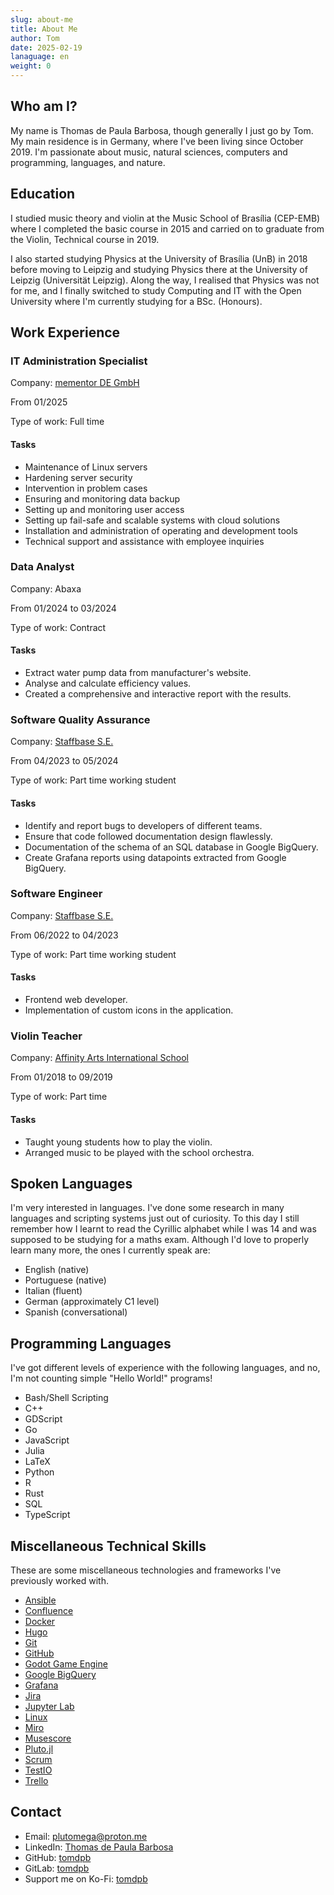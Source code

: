 ```yaml
---
slug: about-me
title: About Me
author: Tom
date: 2025-02-19
lanaguage: en
weight: 0
---
```


## Who am I?

My name is Thomas de Paula Barbosa, though generally I just go by Tom. My main residence is in Germany, where I've been living since October 2019.
I'm passionate about music, natural sciences, computers and programming, languages, and nature.

## Education

I studied music theory and violin at the Music School of Brasília (CEP-EMB) where I completed the basic course in 2015 and carried on to graduate from the Violin, Technical course in 2019.

I also started studying Physics at the University of Brasília (UnB) in 2018 before moving to Leipzig and studying Physics there at the University of Leipzig (Universität Leipzig). Along the way, I realised that Physics was not for me, and I finally switched to study Computing and IT with the Open University where I'm currently studying for a BSc. (Honours).

## Work Experience

### IT Administration Specialist

Company: [mementor DE GmbH](https://www.mementor.ch/)

From 01/2025

Type of work: Full time

#### Tasks

- Maintenance of Linux servers
- Hardening server security
- Intervention in problem cases
- Ensuring and monitoring data backup
- Setting up and monitoring user access
- Setting up fail-safe and scalable systems with cloud solutions
- Installation and administration of operating and development tools
- Technical support and assistance with employee inquiries 

### Data Analyst

Company: Abaxa

From 01/2024 to 03/2024

Type of work: Contract

#### Tasks

- Extract water pump data from manufacturer's website.
- Analyse and calculate efficiency values.
- Created a comprehensive and interactive report with the results.

### Software Quality Assurance

Company: [Staffbase S.E.](https://staffbase.com)

From 04/2023 to 05/2024

Type of work: Part time working student

#### Tasks

- Identify and report bugs to developers of different teams.
- Ensure that code followed documentation design flawlessly.
- Documentation of the schema of an SQL database in Google BigQuery.
- Create Grafana reports using datapoints extracted from Google BigQuery.

### Software Engineer

Company: [Staffbase S.E.](https://staffbase.com)

From 06/2022 to 04/2023

Type of work: Part time working student

#### Tasks

- Frontend web developer.
- Implementation of custom icons in the application.

### Violin Teacher

Company: [Affinity Arts International School](https://www.affinityarts.com.br/)

From 01/2018 to 09/2019

Type of work: Part time

#### Tasks

- Taught young students how to play the violin.
- Arranged music to be played with the school orchestra.

## Spoken Languages

I'm very interested in languages. I've done some research in many languages and scripting systems just out of curiosity. To this day I still remember how I learnt to read the Cyrillic alphabet while I was 14 and was supposed to be studying for a maths exam. Although I'd love to properly learn many more, the ones I currently speak are:

- English (native)
- Portuguese (native)
- Italian (fluent)
- German (approximately C1 level)
- Spanish (conversational)

## Programming Languages

I've got different levels of experience with the following languages, and no, I'm not counting simple "Hello World!" programs!

- Bash/Shell Scripting
- C++
- GDScript
- Go
- JavaScript
- Julia
- LaTeX
- Python
- R
- Rust
- SQL
- TypeScript

## Miscellaneous Technical Skills

These are some miscellaneous technologies and frameworks I've previously worked with.

- [Ansible](https://www.ansible.com/)
- [Confluence](https://www.atlassian.com/software/confluence)
- [Docker](https://www.docker.com/)
- [Hugo](https://gohugo.io)
- [Git](https://git-scm.com/)
- [GitHub](https://github.com/)
- [Godot Game Engine](https://godotengine.org/)
- [Google BigQuery](https://cloud.google.com/bigquery)
- [Grafana](https://grafana.com)
- [Jira](https://www.atlassian.com/software/jira)
- [Jupyter Lab](https://jupyter.org/)
- [Linux](https://www.linux.org/)
- [Miro](https://miro.com/)
- [Musescore](https://musescore.org/)
- [Pluto.jl](https://plutojl.org/)
- [Scrum](https://www.scrum.org/)
- [TestIO](https://test.io/)
- [Trello](https://trello.com/)

## Contact

- Email: <plutomega@proton.me>
- LinkedIn: [Thomas de Paula Barbosa](https://linkedin.com/in/thomas-de-paula-barbosa-17302b243)
- GitHub: [tomdpb](https://github.com/tomdpb)
- GitLab: [tomdpb](https://gitlab.com/tomdpb)
- Support me on Ko-Fi: [tomdpb](https://ko-fi.com/tomdpb)
